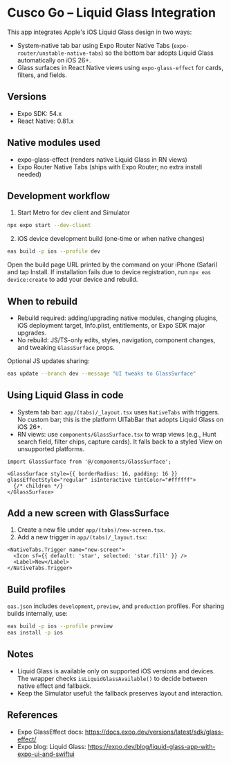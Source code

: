 # Cusco Go – Liquid Glass Integration

This app integrates Apple's iOS Liquid Glass design in two ways:
- System-native tab bar using Expo Router Native Tabs (`expo-router/unstable-native-tabs`) so the bottom bar adopts Liquid Glass automatically on iOS 26+.
- Glass surfaces in React Native views using `expo-glass-effect` for cards, filters, and fields.

## Versions

- Expo SDK: 54.x
- React Native: 0.81.x

## Native modules used

- expo-glass-effect (renders native Liquid Glass in RN views)
- Expo Router Native Tabs (ships with Expo Router; no extra install needed)

## Development workflow

1) Start Metro for dev client and Simulator

```bash
npx expo start --dev-client
```

2) iOS device development build (one-time or when native changes)

```bash
eas build -p ios --profile dev
```

Open the build page URL printed by the command on your iPhone (Safari) and tap Install. If installation fails due to device registration, run `npx eas device:create` to add your device and rebuild.

## When to rebuild

- Rebuild required: adding/upgrading native modules, changing plugins, iOS deployment target, Info.plist, entitlements, or Expo SDK major upgrades.
- No rebuild: JS/TS-only edits, styles, navigation, component changes, and tweaking `GlassSurface` props.

Optional JS updates sharing:

```bash
eas update --branch dev --message "UI tweaks to GlassSurface"
```

## Using Liquid Glass in code

- System tab bar: `app/(tabs)/_layout.tsx` uses `NativeTabs` with triggers. No custom bar; this is the platform UITabBar that adopts Liquid Glass on iOS 26+.
- RN views: use `components/GlassSurface.tsx` to wrap views (e.g., Hunt search field, filter chips, capture cards). It falls back to a styled View on unsupported platforms.

```tsx
import GlassSurface from '@/components/GlassSurface';

<GlassSurface style={{ borderRadius: 16, padding: 16 }} glassEffectStyle="regular" isInteractive tintColor="#ffffff">
  {/* children */}
</GlassSurface>
```

## Add a new screen with GlassSurface

1) Create a new file under `app/(tabs)/new-screen.tsx`.
2) Add a new trigger in `app/(tabs)/_layout.tsx`:
```tsx
<NativeTabs.Trigger name="new-screen">
  <Icon sf={{ default: 'star', selected: 'star.fill' }} />
  <Label>New</Label>
</NativeTabs.Trigger>
```

## Build profiles

`eas.json` includes `development`, `preview`, and `production` profiles. For sharing builds internally, use:

```bash
eas build -p ios --profile preview
eas install -p ios
```

## Notes

- Liquid Glass is available only on supported iOS versions and devices. The wrapper checks `isLiquidGlassAvailable()` to decide between native effect and fallback.
- Keep the Simulator useful: the fallback preserves layout and interaction.

## References

- Expo GlassEffect docs: https://docs.expo.dev/versions/latest/sdk/glass-effect/
- Expo blog: Liquid Glass: https://expo.dev/blog/liquid-glass-app-with-expo-ui-and-swiftui


